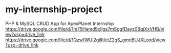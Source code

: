 # my-internship-project
PHP &amp; MySQL CRUD App for ApexPlanet Internship
https://drive.google.com/file/d/1m75Hamd9cIlgs7mSggfDayz0BqjXxVHB/view?usp=drive_link
https://drive.google.com/file/d/1QzwfWUl2gilItletZ2gS_gmnBUJXLood/view?usp=drive_link

